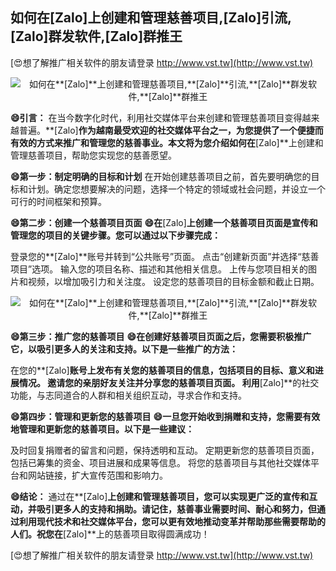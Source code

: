 ## **如何在**[Zalo]**上创建和管理慈善项目,**[Zalo]**引流,**[Zalo]**群发软件,**[Zalo]**群推王**

[😍想了解推广相关软件的朋友请登录 http://www.vst.tw](http://www.vst.tw)

 <center><img src="https://vst.tw/MP4/tuiguang/png/2.png" alt="如何在**[Zalo]**上创建和管理慈善项目,**[Zalo]**引流,**[Zalo]**群发软件,**[Zalo]**群推王"></center>

**😄引言：**
在当今数字化时代，利用社交媒体平台来创建和管理慈善项目变得越来越普遍。**[Zalo]**作为越南最受欢迎的社交媒体平台之一，为您提供了一个便捷而有效的方式来推广和管理您的慈善事业。本文将为您介绍如何在**[Zalo]**上创建和管理慈善项目，帮助您实现您的慈善愿望。

**😄第一步：制定明确的目标和计划**
在开始创建慈善项目之前，首先要明确您的目标和计划。确定您想要解决的问题，选择一个特定的领域或社会问题，并设立一个可行的时间框架和预算。

**😄第二步：创建一个慈善项目页面**
**😄在**[Zalo]**上创建一个慈善项目页面是宣传和管理您的项目的关键步骤。您可以通过以下步骤完成：**

登录您的**[Zalo]**账号并转到“公共账号”页面。
点击“创建新页面”并选择“慈善项目”选项。
输入您的项目名称、描述和其他相关信息。
上传与您项目相关的图片和视频，以增加吸引力和关注度。
设定您的慈善项目的目标金额和截止日期。

 <center><img src="https://vst.tw/MP4/tuiguang/png/1.png" alt="如何在**[Zalo]**上创建和管理慈善项目,**[Zalo]**引流,**[Zalo]**群发软件,**[Zalo]**群推王"></center>

**😄第三步：推广您的慈善项目**
**😄在创建好慈善项目页面之后，您需要积极推广它，以吸引更多人的关注和支持。以下是一些推广的方法：**

在您的**[Zalo]**账号上发布有关您的慈善项目的信息，包括项目的目标、意义和进展情况。
邀请您的亲朋好友关注并分享您的慈善项目页面。
利用**[Zalo]**的社交功能，与志同道合的人群和相关组织互动，寻求合作和支持。

**😄第四步：管理和更新您的慈善项目**
**😄一旦您开始收到捐赠和支持，您需要有效地管理和更新您的慈善项目。以下是一些建议：**

及时回复捐赠者的留言和问题，保持透明和互动。
定期更新您的慈善项目页面，包括已筹集的资金、项目进展和成果等信息。
将您的慈善项目与其他社交媒体平台和网站链接，扩大宣传范围和影响力。

**😄结论：**
通过在**[Zalo]**上创建和管理慈善项目，您可以实现更广泛的宣传和互动，并吸引更多人的支持和捐助。请记住，慈善事业需要时间、耐心和努力，但通过利用现代技术和社交媒体平台，您可以更有效地推动变革并帮助那些需要帮助的人们。祝您在**[Zalo]**上的慈善项目取得圆满成功！

[😍想了解推广相关软件的朋友请登录 http://www.vst.tw](http://www.vst.tw)



